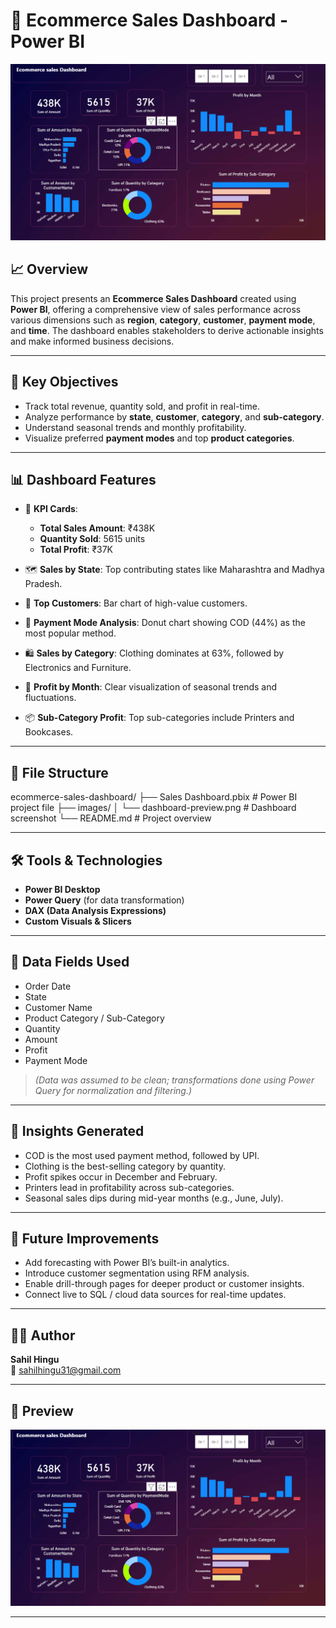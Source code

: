 # 🛒 Ecommerce Sales Dashboard - Power BI

![Dashboard Preview](https://github.com/Sahil3102/Sales_Dashboard/blob/main/dashboard%20image.PNG)

## 📈 Overview

This project presents an **Ecommerce Sales Dashboard** created using **Power BI**, offering a comprehensive view of sales performance across various dimensions such as **region**, **category**, **customer**, **payment mode**, and **time**. The dashboard enables stakeholders to derive actionable insights and make informed business decisions.

---

## 🎯 Key Objectives

- Track total revenue, quantity sold, and profit in real-time.
- Analyze performance by **state**, **customer**, **category**, and **sub-category**.
- Understand seasonal trends and monthly profitability.
- Visualize preferred **payment modes** and top **product categories**.

---

## 📊 Dashboard Features

- 🧾 **KPI Cards**:  
  - **Total Sales Amount**: ₹438K  
  - **Quantity Sold**: 5615 units  
  - **Total Profit**: ₹37K

- 🗺️ **Sales by State**: Top contributing states like Maharashtra and Madhya Pradesh.
- 👥 **Top Customers**: Bar chart of high-value customers.
- 🧾 **Payment Mode Analysis**: Donut chart showing COD (44%) as the most popular method.
- 🛍️ **Sales by Category**: Clothing dominates at 63%, followed by Electronics and Furniture.
- 📆 **Profit by Month**: Clear visualization of seasonal trends and fluctuations.
- 📦 **Sub-Category Profit**: Top sub-categories include Printers and Bookcases.

---

## 📂 File Structure
ecommerce-sales-dashboard/
├── Sales Dashboard.pbix # Power BI project file
├── images/
│ └── dashboard-preview.png # Dashboard screenshot
└── README.md # Project overview


---

## 🛠 Tools & Technologies

- **Power BI Desktop**  
- **Power Query** (for data transformation)  
- **DAX (Data Analysis Expressions)**  
- **Custom Visuals & Slicers**

---

## 📁 Data Fields Used

- Order Date
- State
- Customer Name
- Product Category / Sub-Category
- Quantity
- Amount
- Profit
- Payment Mode

> *(Data was assumed to be clean; transformations done using Power Query for normalization and filtering.)*

---

## 🧠 Insights Generated

- COD is the most used payment method, followed by UPI.
- Clothing is the best-selling category by quantity.
- Profit spikes occur in December and February.
- Printers lead in profitability across sub-categories.
- Seasonal sales dips during mid-year months (e.g., June, July).

---

## 🧩 Future Improvements

- Add forecasting with Power BI’s built-in analytics.
- Introduce customer segmentation using RFM analysis.
- Enable drill-through pages for deeper product or customer insights.
- Connect live to SQL / cloud data sources for real-time updates.

---

## 🧑‍💻 Author

**Sahil Hingu**  
📧 sahilhingu31@gmail.com  

---

## 📸 Preview
![Ecommerce Sales Dashboard](https://github.com/Sahil3102/Sales_Dashboard/blob/main/dashboard%20image.PNG)

---





